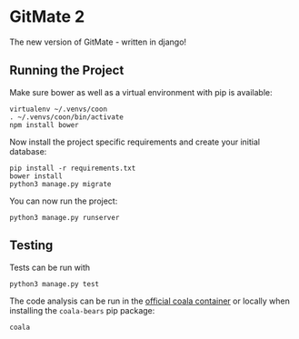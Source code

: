 GitMate 2
=========

The new version of GitMate - written in django!

Running the Project
-------------------

Make sure bower as well as a virtual environment with pip is available:

```
virtualenv ~/.venvs/coon
. ~/.venvs/coon/bin/activate
npm install bower
```

Now install the project specific requirements and create your initial database:

```
pip install -r requirements.txt
bower install
python3 manage.py migrate
```

You can now run the project:

```
python3 manage.py runserver
```

Testing
-------

Tests can be run with

```
python3 manage.py test
```

The code analysis can be run in the
[official coala container](http://coala.readthedocs.io/en/latest/Users/Container.html)
or locally when installing the ``coala-bears`` pip package:

```
coala
```

